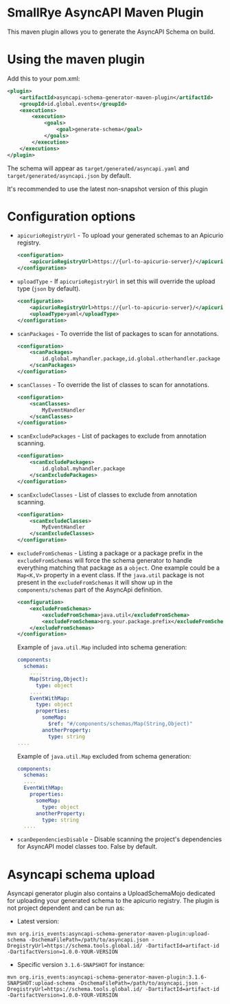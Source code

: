 # SmallRye AsyncAPI Maven Plugin

This maven plugin allows you to generate the AsyncAPI Schema on build.

# Using the maven plugin

Add this to your pom.xml:

```xml
<plugin>
    <artifactId>asyncapi-schema-generator-maven-plugin</artifactId>
    <groupId>id.global.events</groupId>
    <executions>
        <execution>
            <goals>
                <goal>generate-schema</goal>
            </goals>
        </execution>
    </executions>
</plugin>
```

The schema will appear as `target/generated/asyncapi.yaml` and `target/generated/asyncapi.json` by default.

It's recommended to use the latest non-snapshot version of this plugin

# Configuration options

- `apicurioRegistryUrl` - To upload your generated schemas to an Apicurio registry.
  ```xml
  <configuration>
      <apicurioRegistryUrl>https://{url-to-apicurio-server}/</apicurioRegistryUrl>
  </configuration>
  ```
- `uploadType` - If `apicurioRegistryUrl` in set this will override the upload type (`json` by default).
  ```xml
  <configuration>
      <apicurioRegistryUrl>https://{url-to-apicurio-server}/</apicurioRegistryUrl>
      <uploadType>yaml</uploadType>
  </configuration>
  ```
- `scanPackages` - To override the list of packages to scan for annotations.
  ```xml
  <configuration>
      <scanPackages>
          id.global.myhandler.package,id.global.otherhandler.package
      </scanPackages>
  </configuration>
  ```
- `scanClasses` - To override the list of classes to scan for annotations.
  ```xml
  <configuration>
      <scanClasses>
          MyEventHandler
      </scanClasses>
  </configuration>
  ```
- `scanExcludePackages` - List of packages to exclude from annotation scanning.
  ```xml
  <configuration>
      <scanExcludePackages>
          id.global.myhandler.package
      </scanExcludePackages>
  </configuration>
  ```
- `scanExcludeClasses` - List of classes to exclude from annotation scanning.
  ```xml
  <configuration>
      <scanExcludeClasses>
          MyEventHandler
      </scanExcludeClasses>
  </configuration>
  ```
- `excludeFromSchemas` - Listing a package or a package prefix in the `excludeFromSchemas` will force the schema generator to handle everything matching
  that package as a `object`. One example could be a `Map<K,V>` property in a event class. If the `java.util` package is not present
  in the `excludeFromSchemas` it will show up in the `components/schemas` part of the AsyncApi definition.
  ```xml
  <configuration>
      <excludeFromSchemas>
          <excludeFromSchema>java.util</excludeFromSchema>
          <excludeFromSchema>org.your.package.prefix</excludeFromSchema>
      </excludeFromSchemas>
  </configuration>
  ```
  Example of `java.util.Map` included into schema generation: 
  ```yaml
  components:
    schemas:
      ....
      Map(String,Object):
        type: object
      ....
      EventWithMap:
        type: object
        properties:
          someMap:
            $ref: "#/components/schemas/Map(String,Object)"
          anotherProperty:
            type: string
  ....
  ```
  Example of `java.util.Map` excluded from schema generation:
  ```yaml
  components:
    schemas:
    ....
    EventWithMap:
      properties:
        someMap:
          type: object
        anotherProperty:
          type: string
    ....
  ```
- `scanDependenciesDisable` - Disable scanning the project's dependencies for AsyncAPI model classes too. False by default.

[comment]: <> (- `outputDirectory` - To override the default `target/generated/` outputDirectory where the json and yaml files will be created.)

[comment]: <> (- `schemaFilename` - To override the default `openapi` filename. This will be the name without the extension.)

[comment]: <> (- `includeDependenciesScopes` - If the above `includeDependencies` is true, you can control what scopes should be included. Default is `compile, system`)

[comment]: <> (- `includeDependenciesTypes` - If the above `includeDependencies` is true, you can control what types should be included. Default is `jar`)

[comment]: <> (- `configProperties` - Load any properties from a file. Example `${basedir}/src/main/resources/application.properties`)


# Asyncapi schema upload

Asyncapi generator plugin also contains a UploadSchemaMojo dedicated for uploading your generated schema to the apicurio registry. The plugin is not project dependent and can be run as:
- Latest version:
```shell
mvn org.iris_events:asyncapi-schema-generator-maven-plugin:upload-schema -DschemaFilePath=/path/to/asyncapi.json -DregistryUrl=https://schema.tools.global.id/ -DartifactId=artifact-id -DartifactVersion=1.0.0-YOUR-VERSION

```
- Specific version `3.1.6-SNAPSHOT` for instance:
```shell
mvn org.iris_events:asyncapi-schema-generator-maven-plugin:3.1.6-SNAPSHOT:upload-schema -DschemaFilePath=/path/to/asyncapi.json -DregistryUrl=https://schema.tools.global.id/ -DartifactId=artifact-id -DartifactVersion=1.0.0-YOUR-VERSION
```
